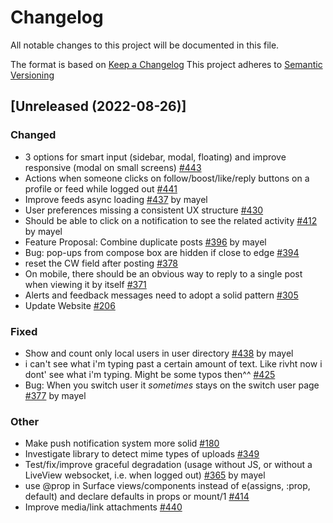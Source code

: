 # Changelog
All notable changes to this project will be documented in this file.

The format is based on [Keep a Changelog](https://keepachangelog.com/en/1.0.0/)
This project adheres to [Semantic Versioning](https://semver.org/spec/v2.0.0.html)

## [Unreleased (2022-08-26)]
### Changed
- 3 options for smart input (sidebar, modal, floating) and improve responsive (modal on small screens) [#443](https://github.com/bonfire-networks/bonfire-app/issues/443) 
- Actions when someone clicks on follow/boost/like/reply buttons on a profile or feed while logged out [#441](https://github.com/bonfire-networks/bonfire-app/issues/441) 
- Improve feeds async loading [#437](https://github.com/bonfire-networks/bonfire-app/issues/437) by mayel
- User preferences missing a consistent UX structure [#430](https://github.com/bonfire-networks/bonfire-app/issues/430) 
- Should be able to click on a notification to see the related activity [#412](https://github.com/bonfire-networks/bonfire-app/issues/412) by mayel
- Feature Proposal: Combine duplicate posts [#396](https://github.com/bonfire-networks/bonfire-app/issues/396) by mayel
- Bug: pop-ups from compose box are hidden if close to edge [#394](https://github.com/bonfire-networks/bonfire-app/issues/394) 
- reset the CW field after posting [#378](https://github.com/bonfire-networks/bonfire-app/issues/378) 
- On mobile, there should be an obvious way to reply to a single post when viewing it by itself [#371](https://github.com/bonfire-networks/bonfire-app/issues/371) 
- Alerts and feedback messages need to adopt a solid pattern [#305](https://github.com/bonfire-networks/bonfire-app/issues/305) 
- Update Website [#206](https://github.com/bonfire-networks/bonfire-app/issues/206) 

### Fixed
- Show and count only local users in user directory [#438](https://github.com/bonfire-networks/bonfire-app/issues/438) by mayel
- i can't see what i'm typing past a certain amount of text. Like rivht now i dont' see what i'm typing. Might be some typos then^^ [#425](https://github.com/bonfire-networks/bonfire-app/issues/425) 
- Bug: When you switch user it *sometimes* stays on the switch user page [#377](https://github.com/bonfire-networks/bonfire-app/issues/377) by mayel

### Other
- Make push notification system more solid [#180](https://github.com/bonfire-networks/bonfire-app/issues/180) 
- Investigate library to detect mime types of uploads [#349](https://github.com/bonfire-networks/bonfire-app/issues/349) 
- Test/fix/improve graceful degradation (usage without JS, or without a LiveView websocket, i.e. when logged out) [#365](https://github.com/bonfire-networks/bonfire-app/issues/365) by mayel
- use @prop in Surface views/components instead of e(assigns, :prop, default) and declare defaults in props or mount/1 [#414](https://github.com/bonfire-networks/bonfire-app/issues/414) 
- Improve media/link attachments [#440](https://github.com/bonfire-networks/bonfire-app/issues/440) 


